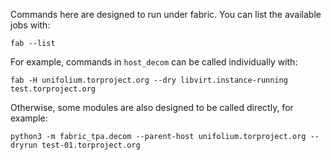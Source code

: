 Commands here are designed to run under fabric. You can list the
available jobs with:

    fab --list

For example, commands in `host_decom` can be called individually with:

    fab -H unifolium.torproject.org --dry libvirt.instance-running test.torproject.org

Otherwise, some modules are also designed to be called directly, for
example:

    python3 -m fabric_tpa.decom --parent-host unifolium.torproject.org --dryrun test-01.torproject.org
